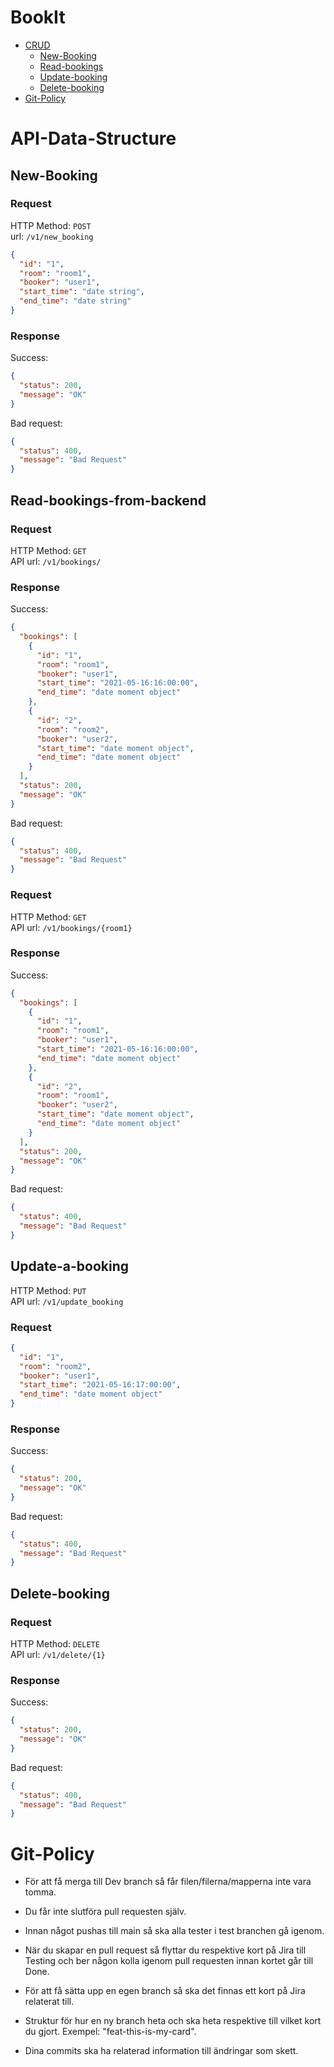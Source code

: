 # BookIt

- [CRUD](#API-Data-Structure)
    - [New-Booking](#New-Booking)
    - [Read-bookings](#Read-bookings-from-backend)
    - [Update-booking](#Update-a-booking)
    - [Delete-booking](#Delete-booking)
- [Git-Policy](#Git-Policy)
# API-Data-Structure

## **New-Booking**

### Request

HTTP Method: `POST`  
url: `/v1/new_booking`

```json
{
  "id": "1",
  "room": "room1",
  "booker": "user1",
  "start_time": "date string",
  "end_time": "date string"
}
```

### Response

Success:

```json
{
  "status": 200,
  "message": "OK"
}
```

Bad request:

```json
{
  "status": 400,
  "message": "Bad Request"
}
```

## **Read-bookings-from-backend**

### Request

HTTP Method: `GET`  
API url: `/v1/bookings/`

### Response

Success:

```json
{
  "bookings": [
    {
      "id": "1",
      "room": "room1",
      "booker": "user1",
      "start_time": "2021-05-16:16:00:00",
      "end_time": "date moment object"
    },
    {
      "id": "2",
      "room": "room2",
      "booker": "user2",
      "start_time": "date moment object",
      "end_time": "date moment object"
    }
  ],
  "status": 200,
  "message": "OK"
}
```

Bad request:

```json
{
  "status": 400,
  "message": "Bad Request"
}
```

### Request

HTTP Method: `GET`  
API url: `/v1/bookings/{room1}`

### Response

Success:

```json
{
  "bookings": [
    {
      "id": "1",
      "room": "room1",
      "booker": "user1",
      "start_time": "2021-05-16:16:00:00",
      "end_time": "date moment object"
    },
    {
      "id": "2",
      "room": "room1",
      "booker": "user2",
      "start_time": "date moment object",
      "end_time": "date moment object"
    }
  ],
  "status": 200,
  "message": "OK"
}
```

Bad request:

```json
{
  "status": 400,
  "message": "Bad Request"
}
```

## **Update-a-booking**

HTTP Method: `PUT`  
API url: `/v1/update_booking`

### Request

```json
{
  "id": "1",
  "room": "room2",
  "booker": "user1",
  "start_time": "2021-05-16:17:00:00",
  "end_time": "date moment object"
}
```

### Response

Success:

```json
{
  "status": 200,
  "message": "OK"
}
```

Bad request:

```json
{
  "status": 400,
  "message": "Bad Request"
}
```

## **Delete-booking**

### Request

HTTP Method: `DELETE`  
API url: `/v1/delete/{1}`

### Response

Success:

```json
{
  "status": 200,
  "message": "OK"
}
```

Bad request:

```json
{
  "status": 400,
  "message": "Bad Request"
}
```

# Git-Policy
- För att få merga till Dev branch så får filen/filerna/mapperna inte vara tomma.

- Du får inte slutföra pull requesten själv.

- Innan något pushas till main så ska alla tester i test branchen gå igenom.

- När du skapar en pull request så flyttar du respektive kort på Jira till Testing och ber någon kolla igenom pull requesten innan kortet går till Done.

- För att få sätta upp en egen branch så ska det finnas ett kort på Jira relaterat till.

- Struktur för hur en ny branch heta och ska heta respektive till vilket kort du gjort. Exempel: "feat-this-is-my-card".

- Dina commits ska ha relaterad information till ändringar som skett.


